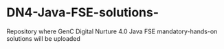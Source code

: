 # DN4-Java-FSE-solutions-
Repository where GenC Digital Nurture 4.0 Java FSE mandatory-hands-on solutions will be uploaded
